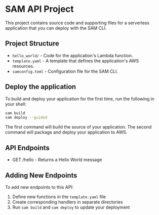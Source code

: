 # SAM API Project

This project contains source code and supporting files for a serverless application that you can deploy with the SAM CLI.

## Project Structure

- `hello_world/` - Code for the application's Lambda function.
- `template.yaml` - A template that defines the application's AWS resources.
- `samconfig.toml` - Configuration file for the SAM CLI.

## Deploy the application

To build and deploy your application for the first time, run the following in your shell:

```bash
sam build
sam deploy --guided
```

The first command will build the source of your application. The second command will package and deploy your application to AWS.

## API Endpoints

- GET /hello - Returns a Hello World message

## Adding New Endpoints

To add new endpoints to this API:

1. Define new functions in the `template.yaml` file
2. Create corresponding handlers in separate directories
3. Run `sam build` and `sam deploy` to update your deployment